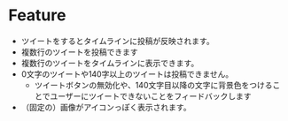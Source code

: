#  Feature
- ツイートをするとタイムラインに投稿が反映されます。
- 複数行のツイートを投稿できます
- 複数行のツイートをタイムラインに表示できます。
- 0文字のツイートや140字以上のツイートは投稿できません。
    - ツイートボタンの無効化や、140文字目以降の文字に背景色をつけることでユーザーにツイートできないことをフィードバックします
- （固定の）画像がアイコンっぽく表示されます。
